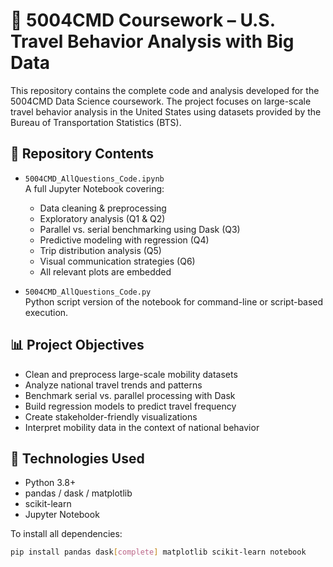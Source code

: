 # 🧠 5004CMD Coursework – U.S. Travel Behavior Analysis with Big Data

This repository contains the complete code and analysis developed for the 5004CMD Data Science coursework. The project focuses on large-scale travel behavior analysis in the United States using datasets provided by the Bureau of Transportation Statistics (BTS).

## 📂 Repository Contents

- `5004CMD_AllQuestions_Code.ipynb`  
  A full Jupyter Notebook covering:
  - Data cleaning & preprocessing
  - Exploratory analysis (Q1 & Q2)
  - Parallel vs. serial benchmarking using Dask (Q3)
  - Predictive modeling with regression (Q4)
  - Trip distribution analysis (Q5)
  - Visual communication strategies (Q6)
  - All relevant plots are embedded

- `5004CMD_AllQuestions_Code.py`  
  Python script version of the notebook for command-line or script-based execution.

## 📊 Project Objectives

- Clean and preprocess large-scale mobility datasets
- Analyze national travel trends and patterns
- Benchmark serial vs. parallel processing with Dask
- Build regression models to predict travel frequency
- Create stakeholder-friendly visualizations
- Interpret mobility data in the context of national behavior

## 🚀 Technologies Used

- Python 3.8+
- pandas / dask / matplotlib
- scikit-learn
- Jupyter Notebook

To install all dependencies:

```bash
pip install pandas dask[complete] matplotlib scikit-learn notebook
